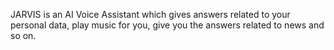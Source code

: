 JARVIS is an AI Voice Assistant which gives answers related to your personal data, play music for you, give you the answers related to news and so on.
